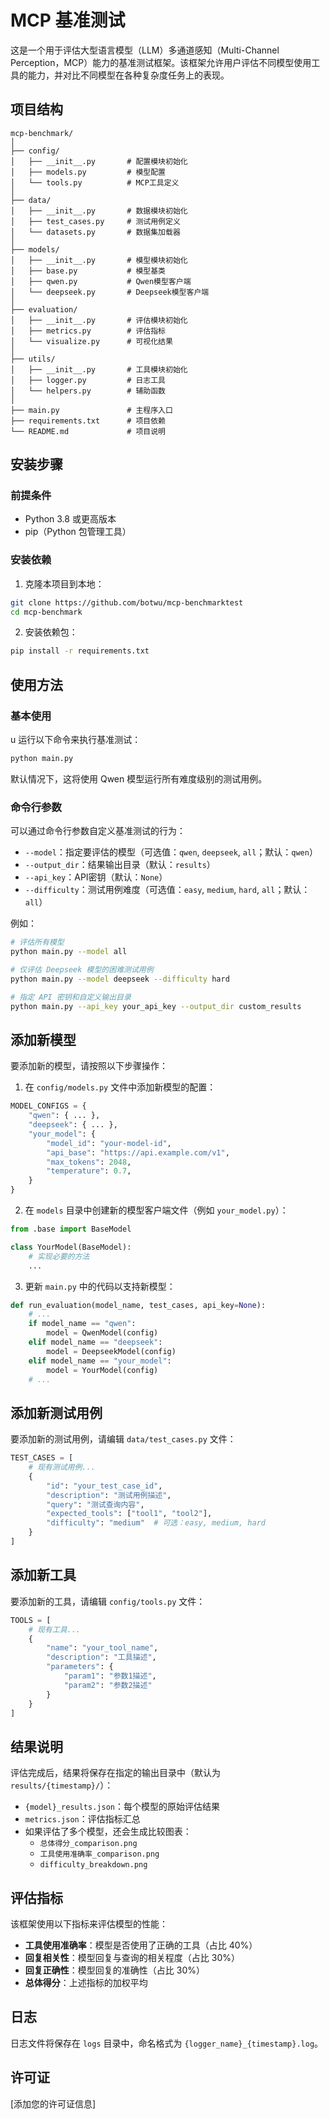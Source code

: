 # MCP 基准测试

这是一个用于评估大型语言模型（LLM）多通道感知（Multi-Channel Perception，MCP）能力的基准测试框架。该框架允许用户评估不同模型使用工具的能力，并对比不同模型在各种复杂度任务上的表现。

## 项目结构

```shell
mcp-benchmark/
│
├── config/
│   ├── __init__.py       # 配置模块初始化
│   ├── models.py         # 模型配置
│   └── tools.py          # MCP工具定义
│
├── data/
│   ├── __init__.py       # 数据模块初始化
│   ├── test_cases.py     # 测试用例定义
│   └── datasets.py       # 数据集加载器
│
├── models/
│   ├── __init__.py       # 模型模块初始化
│   ├── base.py           # 模型基类
│   ├── qwen.py           # Qwen模型客户端
│   └── deepseek.py       # Deepseek模型客户端
│
├── evaluation/
│   ├── __init__.py       # 评估模块初始化
│   ├── metrics.py        # 评估指标
│   └── visualize.py      # 可视化结果
│
├── utils/
│   ├── __init__.py       # 工具模块初始化
│   ├── logger.py         # 日志工具
│   └── helpers.py        # 辅助函数
│
├── main.py               # 主程序入口
├── requirements.txt      # 项目依赖
└── README.md             # 项目说明
```

## 安装步骤

### 前提条件

- Python 3.8 或更高版本
- pip（Python 包管理工具）

### 安装依赖

1. 克隆本项目到本地：

```bash
git clone https://github.com/botwu/mcp-benchmarktest
cd mcp-benchmark
```

2. 安装依赖包：

```bash
pip install -r requirements.txt
```

## 使用方法

### 基本使用
u
运行以下命令来执行基准测试：

```bash
python main.py
```

默认情况下，这将使用 Qwen 模型运行所有难度级别的测试用例。

### 命令行参数

可以通过命令行参数自定义基准测试的行为：

- `--model`：指定要评估的模型（可选值：`qwen`, `deepseek`, `all`；默认：`qwen`）
- `--output_dir`：结果输出目录（默认：`results`）
- `--api_key`：API密钥（默认：`None`）
- `--difficulty`：测试用例难度（可选值：`easy`, `medium`, `hard`, `all`；默认：`all`）

例如：

```bash
# 评估所有模型
python main.py --model all

# 仅评估 Deepseek 模型的困难测试用例
python main.py --model deepseek --difficulty hard

# 指定 API 密钥和自定义输出目录
python main.py --api_key your_api_key --output_dir custom_results
```

## 添加新模型

要添加新的模型，请按照以下步骤操作：

1. 在 `config/models.py` 文件中添加新模型的配置：

```python
MODEL_CONFIGS = {
    "qwen": { ... },
    "deepseek": { ... },
    "your_model": {
        "model_id": "your-model-id",
        "api_base": "https://api.example.com/v1",
        "max_tokens": 2048,
        "temperature": 0.7,
    }
}
```

2. 在 `models` 目录中创建新的模型客户端文件（例如 `your_model.py`）：

```python
from .base import BaseModel

class YourModel(BaseModel):
    # 实现必要的方法
    ...
```

3. 更新 `main.py` 中的代码以支持新模型：

```python
def run_evaluation(model_name, test_cases, api_key=None):
    # ...
    if model_name == "qwen":
        model = QwenModel(config)
    elif model_name == "deepseek":
        model = DeepseekModel(config)
    elif model_name == "your_model":
        model = YourModel(config)
    # ...
```

## 添加新测试用例

要添加新的测试用例，请编辑 `data/test_cases.py` 文件：

```python
TEST_CASES = [
    # 现有测试用例...
    {
        "id": "your_test_case_id",
        "description": "测试用例描述",
        "query": "测试查询内容",
        "expected_tools": ["tool1", "tool2"],
        "difficulty": "medium"  # 可选：easy, medium, hard
    }
]
```

## 添加新工具

要添加新的工具，请编辑 `config/tools.py` 文件：

```python
TOOLS = [
    # 现有工具...
    {
        "name": "your_tool_name",
        "description": "工具描述",
        "parameters": {
            "param1": "参数1描述",
            "param2": "参数2描述"
        }
    }
]
```

## 结果说明

评估完成后，结果将保存在指定的输出目录中（默认为 `results/{timestamp}/`）：

- `{model}_results.json`：每个模型的原始评估结果
- `metrics.json`：评估指标汇总
- 如果评估了多个模型，还会生成比较图表：
  - `总体得分_comparison.png`
  - `工具使用准确率_comparison.png`
  - `difficulty_breakdown.png`

## 评估指标

该框架使用以下指标来评估模型的性能：

- **工具使用准确率**：模型是否使用了正确的工具（占比 40%）
- **回复相关性**：模型回复与查询的相关程度（占比 30%）
- **回复正确性**：模型回复的准确性（占比 30%）
- **总体得分**：上述指标的加权平均

## 日志

日志文件将保存在 `logs` 目录中，命名格式为 `{logger_name}_{timestamp}.log`。

## 许可证

[添加您的许可证信息]